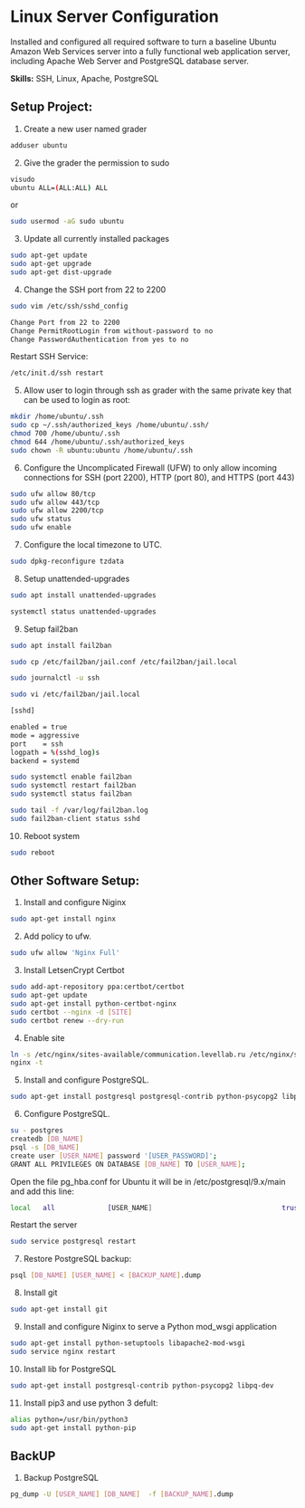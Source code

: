 # Linux Server Configuration

Installed and configured all required software to turn a baseline Ubuntu Amazon Web Services server into a fully functional web application server, including Apache Web Server and PostgreSQL database server.

<b>Skills:</b> SSH, Linux, Apache, PostgreSQL

## Setup Project:

1) Create a new user named grader
```bash
adduser ubuntu
```
2) Give the grader the permission to sudo
```bash
visudo  
ubuntu ALL=(ALL:ALL) ALL
```
or
```bash
sudo usermod -aG sudo ubuntu
```

3) Update all currently installed packages
```bash
sudo apt-get update
sudo apt-get upgrade
sudo apt-get dist-upgrade
```
4) Change the SSH port from 22 to 2200
```bash
sudo vim /etc/ssh/sshd_config
```
```bash
Change Port from 22 to 2200
Change PermitRootLogin from without-password to no
Change PasswordAuthentication from yes to no
```
Restart SSH Service:
```bash
/etc/init.d/ssh restart
```
5) Allow user to login through ssh as grader with the same private key that can be used to login as root:
```bash
mkdir /home/ubuntu/.ssh
sudo cp ~/.ssh/authorized_keys /home/ubuntu/.ssh/
chmod 700 /home/ubuntu/.ssh
chmod 644 /home/ubuntu/.ssh/authorized_keys
sudo chown -R ubuntu:ubuntu /home/ubuntu/.ssh
```

6) Configure the Uncomplicated Firewall (UFW) to only allow incoming connections for SSH (port 2200), HTTP (port 80), and HTTPS (port 443)
```bash
sudo ufw allow 80/tcp
sudo ufw allow 443/tcp
sudo ufw allow 2200/tcp
sudo ufw status
sudo ufw enable
```

7) Configure the local timezone to UTC.
```bash
sudo dpkg-reconfigure tzdata
```
8) Setup unattended-upgrades
```bash
sudo apt install unattended-upgrades
```
```bash
systemctl status unattended-upgrades
```
9) Setup fail2ban
```bash
sudo apt install fail2ban
```
```bash
sudo cp /etc/fail2ban/jail.conf /etc/fail2ban/jail.local
```
```bash
sudo journalctl -u ssh
```
```bash
sudo vi /etc/fail2ban/jail.local
```
```bash
[sshd]

enabled = true
mode = aggressive
port    = ssh
logpath = %(sshd_log)s
backend = systemd
```
```bash
sudo systemctl enable fail2ban
sudo systemctl restart fail2ban
sudo systemctl status fail2ban
```
```bash
sudo tail -f /var/log/fail2ban.log
sudo fail2ban-client status sshd
```

10) Reboot system
```bash
sudo reboot
```

## Other Software Setup:

1) Install and configure Niginx 
```bash
sudo apt-get install nginx
```
2) Add policy to ufw.
```bash
sudo ufw allow 'Nginx Full'
```
3) Install LetsenCrypt Certbot
```bash
sudo add-apt-repository ppa:certbot/certbot
sudo apt-get update
sudo apt-get install python-certbot-nginx
sudo certbot --nginx -d [SITE]
sudo certbot renew --dry-run
```
4) Enable site
```bash
ln -s /etc/nginx/sites-available/communication.levellab.ru /etc/nginx/sites-enabled/
nginx -t
```
5) Install and configure PostgreSQL.
```bash
sudo apt-get install postgresql postgresql-contrib python-psycopg2 libpq-dev
```
6) Configure PostgreSQL.
```bash
su - postgres
createdb [DB_NAME]
psql -s [DB_NAME]
create user [USER_NAME] password '[USER_PASSWORD]';
GRANT ALL PRIVILEGES ON DATABASE [DB_NAME] TO [USER_NAME];
```
Open the file pg_hba.conf for Ubuntu it will be in /etc/postgresql/9.x/main and add this line:
```bash
local   all             [USER_NAME]                                trust

```
Restart the server
```bash
sudo service postgresql restart
```
7) Restore PostgreSQL backup:
```bash
psql [DB_NAME] [USER_NAME] < [BACKUP_NAME].dump
```
8) Install git
```bash
sudo apt-get install git 
```
9) Install and configure Niginx to serve a Python mod_wsgi application
```bash
sudo apt-get install python-setuptools libapache2-mod-wsgi
sudo service nginx restart
```

10) Install lib for PostgreSQL
```bash
sudo apt-get install postgresql-contrib python-psycopg2 libpq-dev
```
11) Install pip3 and use python 3 defult:
```bash
alias python=/usr/bin/python3
sudo apt-get install python-pip
 ```

## BackUP
1. Backup PostgreSQL
```bash
pg_dump -U [USER_NAME] [DB_NAME]  -f [BACKUP_NAME].dump
```
